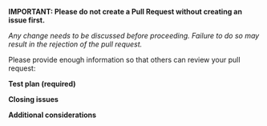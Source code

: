 **IMPORTANT: Please do not create a Pull Request without creating an issue first.**

*Any change needs to be discussed before proceeding. Failure to do so may result in the rejection of the pull request.*

Please provide enough information so that others can review your pull request:

<!--
Explain the **details** for making this change. What existing problem does the pull request solve? Example: When "Adding a function to do X", explain why it is necessary to have a way to do X.
-->

**Test plan (required)**

<!--
Demonstrate the code is solid. Make sure all automated tests pass. New features or enhancements need an appropriate unit test. If no unit test is required, please explain why. Example: The exact commands you ran and their output, screenshots / videos if the pull request changes UI.
-->

**Closing issues**

<!-- If this PR fixes open issues, put `closes #XXXX` in your comment to auto-close the issue. -->

**Additional considerations**

<!-- List any additional information that can help reviewers understand. -->